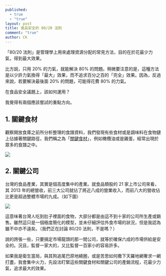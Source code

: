 ```yaml
---
published: 
  - true
  - "true"
layout: post
title: 食品安全的 80/20 法則
comment: "true"
author: CK
---
```


「80/20 法則」是管理學上用來處理資源分配的常見方法，目的在於花最少力氣，得到最大效果。

比方說，只用 20% 的力氣，就能解決 80% 的問題。稍微要注意的是，這種方法是以少許力氣換得「最大」效果，而不追求百分之百的「完全」效果。因為，反過來說，若要解決最後面 20% 的問題，可能得花費 80% 的力氣。

在食品安全議題上，該如何運用？

我覺得有兩個應該嘗試的重點方向。

## 1. 關鍵食材

觀察開放食庫之前所分析整理的食譜資料，我們發現有些食材或是調味料在食物鏈上佔據著關鍵路徑，我們稱之為「[關鍵食材](http://food.codefortomorrow.org/blog/2014/03/26/a-preview-of-ingredient-network/)」，例如橄欖油或是雞蛋，經常出現於眾多的食譜之中。

![](https://farm3.staticflickr.com/2837/13305289035_3221ff4888_o.png)

## 2. 關鍵公司

台灣的食品產業，其實是個高度集中的產業。就食品類股的 21 家上市公司來看，其 2013 年的總營收，前三大公司就佔了將近八成的營業收入，而前八大的營收佔比更是超過整體市場的九成。（如下圖）

![](https://farm6.staticflickr.com/5594/15088229737_f315cecabd_b.jpg)

這意味著台灣人吃到肚子裡面的食物，大部分都是由這不到十家的公司所生產或銷售。雖然這只是一個極度簡化的模型，並未仔細評估外食市場的狀況，但是我認為雖不中亦不遠矣。（我們正在討論 80/20 法則，不是嗎？）

說的誇張一些，只要搞定市場龍頭的那一間公司，就等於確保六成的市場供給是安全的。況且，監督一家大的，又比監督一百家小的容易許多。

如果我是衛生當局，與其狗追尾巴原地繞圈，或是苦思如何撒下天羅地網奢求一網打盡，我會集中火力，先設法盯緊這些關鍵食材和關鍵公司的產銷流程，花最少力氣，追求最大的效果。

